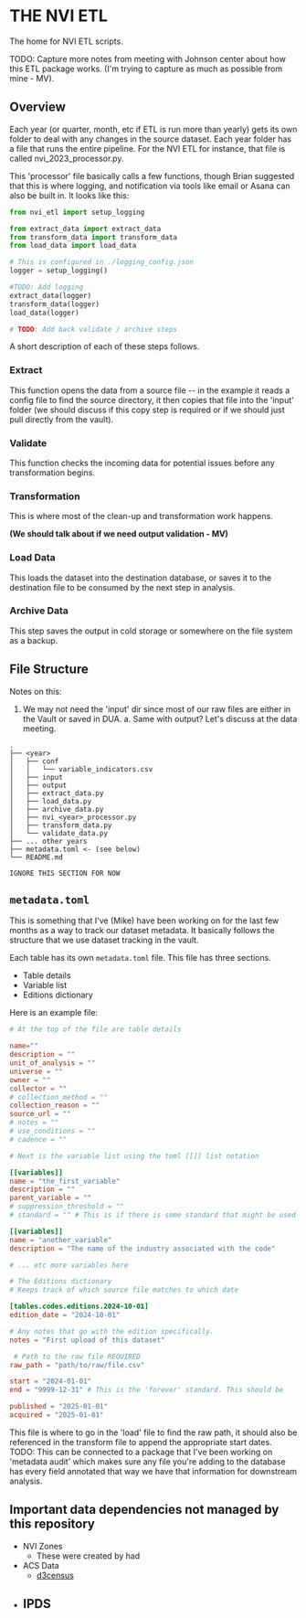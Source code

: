 # THE NVI ETL

The home for NVI ETL scripts.

TODO: Capture more notes from meeting with Johnson center about how this ETL package works. (I'm trying to capture as much as possible from mine - MV).

## Overview

Each year (or quarter, month, etc if ETL is run more than yearly) gets its own folder to deal with any changes in the source dataset. Each year folder has a file that runs the entire pipeline. For the NVI ETL for instance, that file is called nvi_2023_processor.py.

This 'processor' file basically calls a few functions, though Brian suggested that this is where logging, and notification via tools like email or Asana can also be built in. It looks like this:


```python
from nvi_etl import setup_logging

from extract_data import extract_data
from transform_data import transform_data
from load_data import load_data

# This is configured in ./logging_config.json
logger = setup_logging()

#TODO: Add logging
extract_data(logger)
transform_data(logger)
load_data(logger)

# TODO: Add back validate / archive steps
```

A short description of each of these steps follows.


### Extract

This function opens the data from a source file -- in the example it reads a config file to find the source directory, it then copies that file into the 'input' folder (we should discuss if this copy step is required or if we should just pull directly from the vault).


### Validate

This function checks the incoming data for potential issues before any transformation begins.


### Transformation

This is where most of the clean-up and transformation work happens.


**(We should talk about if we need output validation - MV)**


### Load Data

This loads the dataset into the destination database, or saves it to the destination file to be consumed by the next step in analysis.


### Archive Data

This step saves the output in cold storage or somewhere on the file system as a backup.


## File Structure

Notes on this: 

1. We may not need the 'input' dir since most of our raw files are either in the Vault or saved in DUA.
    a. Same with output? Let's discuss at the data meeting.

```
.
├── <year>
│   ├── conf
│   │   └── variable_indicators.csv
│   ├── input
│   ├── output
│   ├── extract_data.py
│   ├── load_data.py
│   ├── archive_data.py
│   ├── nvi_<year>_processor.py
│   ├── transform_data.py
│   └── validate_data.py
├── ... other years
├── metadata.toml <- (see below)
└── README.md
```


`IGNORE THIS SECTION FOR NOW`
## `metadata.toml`

This is something that I've (Mike) have been working on for the last few months
as a way to track our dataset metadata. It basically follows the structure that
we use dataset tracking in the vault.

Each table has its own `metadata.toml` file. This file has three sections.

- Table details
- Variable list
- Editions dictionary

Here is an example file:

```toml
# At the top of the file are table details

name=""
description = ""
unit_of_analysis = ""
universe = ""
owner = ""
collector = ""
# collection_method = ""
collection_reason = ""
source_url = ""
# notes = ""
# use_conditions = ""
# cadence = ""

# Next is the variable list using the toml [[]] list notation

[[variables]]
name = "the_first_variable"
description = ""
parent_variable = ""
# suppression_threshold = ""
# standard = "" # This is if there is some standard that might be used across, say, government datasets

[[variables]]
name = "another_variable"
description = "The name of the industry associated with the code"

# ... etc more variables here

# The Editions dictionary 
# Keeps track of which source file matches to which date

[tables.codes.editions.2024-10-01]
edition_date = "2024-10-01"

# Any notes that go with the edition specifically.
notes = "First upload of this dataset"

 # Path to the raw file REQUIRED
raw_path = "path/to/raw/file.csv"

start = "2024-01-01" 
end = "9999-12-31" # This is the 'forever' standard. This should be 

published = "2025-01-01"
acquired = "2025-01-01" 
```

This file is where to go in the 'load' file to find the raw path, it should also be referenced in the transform file
to append the appropriate start dates. TODO: This can be connected to a package that I've been working on 'metadata audit' which makes sure any file you're adding to the database has every field annotated that way we have that information for downstream analysis.


## Important data dependencies not managed by this repository

- NVI Zones
  - These were created by had
- ACS Data
    - [d3census](https://github.com/mikevatd3/d3census)
- IPDS
  - 